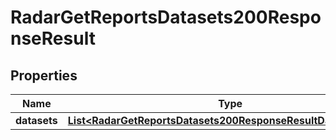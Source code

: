 

# RadarGetReportsDatasets200ResponseResult


## Properties

| Name | Type | Description | Notes |
|------------ | ------------- | ------------- | -------------|
|**datasets** | [**List&lt;RadarGetReportsDatasets200ResponseResultDatasetsInner&gt;**](RadarGetReportsDatasets200ResponseResultDatasetsInner.md) |  |  |



